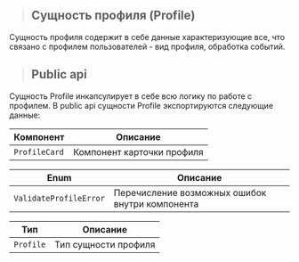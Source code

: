 > ## **Сущность профиля (Profile)**

Сущность профиля содержит в себе данные характеризующие все, что связано с профилем пользователей - вид профиля, обработка событий.

> ## **Public api**

Сущность Profile инкапсулирует в себе всю логику по работе с профилем. В public api сущности Profile экспортируются следующие данные:

| Компонент     | Описание                   |
| ------------- | -------------------------- |
| `ProfileCard` | Компонент карточки профиля |

| Enum                   | Описание                                        |
| ---------------------- | ----------------------------------------------- |
| `ValidateProfileError` | Перечисление возможных ошибок внутри компонента |

| Тип       | Описание             |
| --------- | -------------------- |
| `Profile` | Тип сущности профиля |
